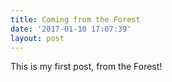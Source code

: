 ```yaml
---
title: Coming from the Forest
date: '2017-01-10 17:07:39'
layout: post
---
```

This is my first post, from the Forest!
